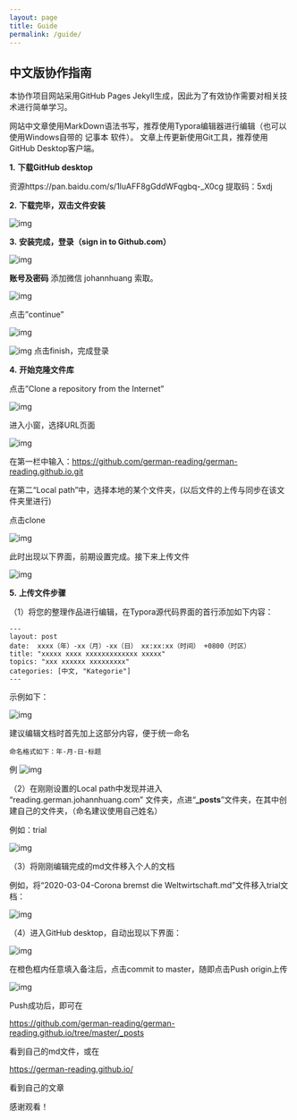 ```yaml
---
layout: page
title: Guide
permalink: /guide/
---
```


## 中文版协作指南

本协作项目网站采用GitHub Pages Jekyll生成，因此为了有效协作需要对相关技术进行简单学习。

网站中文章使用MarkDown语法书写，推荐使用Typora编辑器进行编辑（也可以使用Windows自带的 记事本 软件）。
文章上传更新使用Git工具，推荐使用GitHub Desktop客户端。

**1.**  **下载GitHub desktop**

资源https://pan.baidu.com/s/1luAFF8gGddWFqgbq-_X0cg 提取码：5xdj

**2.**  **下载完毕，双击文件安装**

![img](/assets/media/clip_image001.jpg)

**3.**  **安装完成，登录（****sign in to Github.com****）**

![img](/assets/media/clip_image002.png)

**账号及密码** 添加微信 johannhuang 索取。

![img](/assets/media/clip_image003.jpg)


点击”continue”

![img](/assets/media/clip_image004.jpg)

![img](/assets/media/clip_image005.jpg)
点击finish，完成登录

**4.**  **开始克隆文件库**

点击”Clone a repository from the Internet”

![img](/assets/media/clip_image012.png)

进入小窗，选择URL页面

![img](/assets/media/clip_image007.jpg)

在第一栏中输入：https://github.com/german-reading/german-reading.github.io.git

在第二“Local path”中，选择本地的某个文件夹，(以后文件的上传与同步在该文件夹里进行)

点击clone

![img](/assets/media/clip_image008.png)

此时出现以下界面，前期设置完成。接下来上传文件

![img](/assets/media/clip_image009.jpg)


**5.**  **上传文件步骤**

（1）将您的整理作品进行编辑，在Typora源代码界面的首行添加如下内容：

	---
	layout: post
	date:  xxxx（年）-xx（月）-xx（日） xx:xx:xx（时间） +0800（时区）
	title: "xxxxx xxxx xxxxxxxxxxxxx xxxxx"
	topics: "xxx xxxxxx xxxxxxxxx"
	categories: [中文, "Kategorie"]
	---

示例如下：

![img](/assets/media/clip_image010.jpg)

建议编辑文档时首先加上这部分内容，便于统一命名

	命名格式如下：年-月-日-标题

例
![img](/assets/media/clip_image011.jpg)

（2）在刚刚设置的Local path中发现并进入 “reading.german.johannhuang.com” 文件夹，点进“**_posts**”文件夹，在其中创建自己的文件夹，（命名建议使用自己姓名）

例如：trial

![img](/assets/media/clip_image013.png)

（3）将刚刚编辑完成的md文件移入个人的文档

例如，将“2020-03-04-Corona bremst die Weltwirtschaft.md”文件移入trial文档：

![img](/assets/media/clip_image015.png)

（4）进入GitHub desktop，自动出现以下界面：

![img](/assets/media/clip_image016.png)

在橙色框内任意填入备注后，点击commit to master，随即点击Push origin上传

![img](/assets/media/clip_image017.png)

Push成功后，即可在

https://github.com/german-reading/german-reading.github.io/tree/master/_posts

看到自己的md文件，或在

https://german-reading.github.io/

看到自己的文章

感谢观看！
